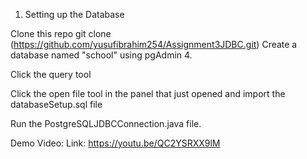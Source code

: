 1. Setting up the Database

Clone this repo git clone (https://github.com/yusufibrahim254/Assignment3JDBC.git)
Create a database named "school" using pgAdmin 4.

Click the query tool

Click the open file tool in the panel that just opened and import the databaseSetup.sql file

Run the PostgreSQLJDBCConnection.java file. 

Demo Video:
Link: https://youtu.be/QC2YSRXX9lM
